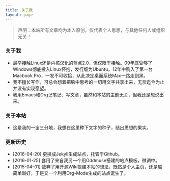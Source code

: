```yaml
---
title: 关于我
layout: page
---
```


<style>ol li{font-size:16px;padding:0;margin:2px 0 2px 36px} ol li strong{font-size:16px;padding:0;}</style>

> 声明：本站所有文章均为本人原创，仅代表个人思想，与其他任何人或组织无关！

### 关于我
+ 最早接触Linux还是内核汉化的蓝点2.0，但仅限于接触。09年底受够了Windows彻底投入Linux怀抱，发行版为Ubuntu。12年中购入了第一台Macbook Pro，一发不可收拾，从此决定桌面系统Mac一路走到黑。
+ 我不擅长写作，可总会想着把脑中思考的一切用文字共享出来，无奈迄今为止并没有实现愿望。
+ 我用Emacs和Org记笔记、写文章，虽然和本站的主题无关，但我还是想说出来。   

### 关于本站
+ 这是我的一亩三分地，我想在这里种下文字的种子，结出思想的果实。

### 更新历史
+ [2016-04-20] 更换成Jekyll生成站点，托管于Github。
+ [2016-01-25] 套用了来自我另一个用Oddmuse搭建的站点模板，微调中。
+ [2015-04-01] 放弃了用开源Wiki搭建本站的想法，既然是个人主页，还是越简单越好，于是又一个利用Org-Mode生成的站点诞生了。